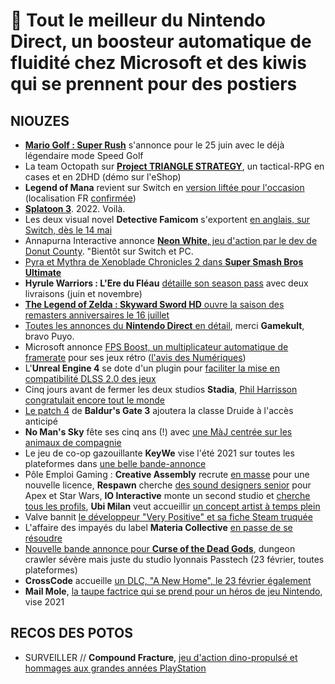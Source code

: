 # 🍳 Tout le meilleur du Nintendo Direct, un boosteur automatique de fluidité chez Microsoft et des kiwis qui se prennent pour des postiers

## NIOUZES

- [**Mario Golf : Super Rush**](https://www.youtube.com/watch?v=aucAzFWpvMc) s'annonce pour le 25 juin avec le déjà légendaire mode Speed Golf
- La team Octopath sur [**Project TRIANGLE STRATEGY**](https://www.youtube.com/watch?v=CmtImvxfswU), un tactical-RPG en cases et en 2DHD (démo sur l'eShop)
- **Legend of Mana** revient sur Switch en [version liftée pour l'occasion](https://www.youtube.com/watch?v=tP6CJSnj8lo) (localisation FR [confirmée](https://twitter.com/ffring/status/1362186790782840832))
- [**Splatoon 3**](https://www.youtube.com/watch?v=xcri49UjckE). 2022. Voilà.
- Les deux visual novel **Detective Famicom** s'exportent [en anglais, sur Switch, dès le 14 mai](https://www.youtube.com/watch?v=0Qw_6v9xN7s)
- Annapurna Interactive annonce [**Neon White**, jeu d'action par le dev de Donut County](https://www.youtube.com/watch?v=fDD17TfIn7Y). "Bientôt sur Switch et PC.
- [Pyra et Mythra de Xenoblade Chronicles 2 dans **Super Smash Bros Ultimate**](https://www.youtube.com/watch?v=sdgdxaIkU5g)
- **Hyrule Warriors : L'Ere du Fléau** [détaille son season pass](https://www.youtube.com/watch?v=fWEQy1Sx_N8) avec deux livraisons (juin et novembre)
- [**The Legend of Zelda : Skyward Sword HD** ouvre la saison des remasters anniversaires le 16 juillet](https://www.youtube.com/watch?v=X27t1VEU4d0 )
- [Toutes les annonces du **Nintendo Direct** en détail](https://www.gamekult.com/actualite/splatoon-3-skyward-sword-hd-et-le-reste-le-recap-complet-des-annonces-du-nintendo-direct-3050836145.html), merci **Gamekult**, bravo Puyo.
- Microsoft annonce [FPS Boost, un multiplicateur automatique de framerate](https://news.xbox.com/en-us/2021/02/17/making-backward-compatible-games-even-better-with-fps-boost/) pour ses jeux rétro ([l'avis des Numériques](https://www.lesnumeriques.com/console-de-jeu/prise-en-main-avec-le-mode-fps-boost-les-xbox-series-x-s-multiplient-le-framerate-de-certains-jeux-xbox-one-n160555.html))
- L'**Unreal Engine 4** se dote d'un plugin pour [faciliter la mise en compatibilité DLSS 2.0 des jeux](https://www.polygon.com/2021/2/16/22285726/nvidia-dlss-unreal-engine-4-plugin)
- Cinq jours avant de fermer les deux studios **Stadia**, [Phil Harrisson congratulait encore tout le monde](https://kotaku.com/stadia-leadership-praised-development-studios-for-great-1846281384)
- [Le patch 4](https://www.gematsu.com/2021/02/baldurs-gate-iii-early-access-patch-4-natures-power-announced-adds-druid-class) de **Baldur's Gate 3** ajoutera la classe Druide à l'accès anticipé
- **No Man's Sky** fête ses cinq ans (!) avec [une MàJ centrée sur les animaux de compagnie](https://www.youtube.com/watch?v=i2wNFByBo3s)
- Le jeu de co-op gazouillante **KeyWe** vise l'été 2021 sur toutes les plateformes dans [une belle bande-annonce](https://www.youtube.com/watch?v=tA4NwxJaB_w)
- Pôle Emploi Gaming : **Creative Assembly** recrute [en masse](https://twitter.com/CAGames/status/1362047430053797896) pour une nouvelle licence, **Respawn** cherche [des sound designers senior](https://www.respawn.com/careers/senior-sound-designer-star-wars-3) pour Apex et Star Wars, **IO Interactive** monte un second studio et [cherche tous les profils](https://career.ioi.dk/careers), **Ubi Milan** veut accueillir [un concept artist à temps plein](https://jobs.smartrecruiters.com/Ubisoft2/743999735347108-concept-artist)
- Valve bannit [le développeur "Very Positive" et sa fiche Steam truquée](https://www.eurogamer.net/articles/2021-02-17-valve-bans-developer-who-sneakily-named-his-company-very-positive-on-steam)
- L'affaire des impayés du label **Materia Collective** [en passe de se résoudre](https://twitter.com/OhPoorPup/status/1362139102166929409)
- [Nouvelle bande annonce pour **Curse of the Dead Gods**](https://www.youtube.com/watch?v=YPyTD9dha3U&feature=emb_title ), dungeon crawler sévère mais juste du studio lyonnais Passtech (23 février, toutes plateformes)
- **CrossCode** accueille [un DLC, "A New Home", le 23 février également](https://www.youtube.com/watch?v=C_qiEq7Vplo)
- **Mail Mole**, [la taupe factrice qui se prend pour un héros de jeu Nintendo](https://www.youtube.com/watch?v=aIi-Eky5rPU), vise 2021

## RECOS DES POTOS

- SURVEILLER // **Compound Fracture**, [jeu d'action dino-propulsé et hommages aux grandes années PlayStation](https://store.steampowered.com/app/1460210/Compound_Fracture/)
